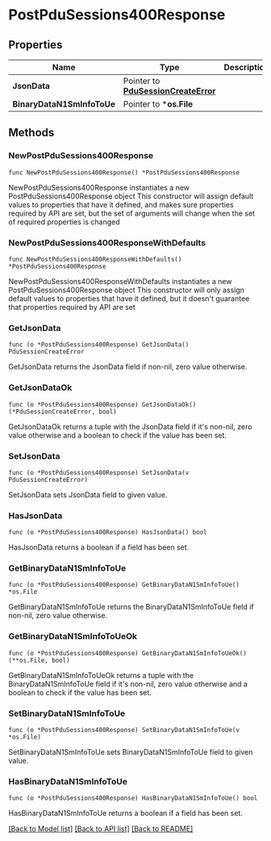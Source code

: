 # PostPduSessions400Response

## Properties

Name | Type | Description | Notes
------------ | ------------- | ------------- | -------------
**JsonData** | Pointer to [**PduSessionCreateError**](PduSessionCreateError.md) |  | [optional] 
**BinaryDataN1SmInfoToUe** | Pointer to ***os.File** |  | [optional] 

## Methods

### NewPostPduSessions400Response

`func NewPostPduSessions400Response() *PostPduSessions400Response`

NewPostPduSessions400Response instantiates a new PostPduSessions400Response object
This constructor will assign default values to properties that have it defined,
and makes sure properties required by API are set, but the set of arguments
will change when the set of required properties is changed

### NewPostPduSessions400ResponseWithDefaults

`func NewPostPduSessions400ResponseWithDefaults() *PostPduSessions400Response`

NewPostPduSessions400ResponseWithDefaults instantiates a new PostPduSessions400Response object
This constructor will only assign default values to properties that have it defined,
but it doesn't guarantee that properties required by API are set

### GetJsonData

`func (o *PostPduSessions400Response) GetJsonData() PduSessionCreateError`

GetJsonData returns the JsonData field if non-nil, zero value otherwise.

### GetJsonDataOk

`func (o *PostPduSessions400Response) GetJsonDataOk() (*PduSessionCreateError, bool)`

GetJsonDataOk returns a tuple with the JsonData field if it's non-nil, zero value otherwise
and a boolean to check if the value has been set.

### SetJsonData

`func (o *PostPduSessions400Response) SetJsonData(v PduSessionCreateError)`

SetJsonData sets JsonData field to given value.

### HasJsonData

`func (o *PostPduSessions400Response) HasJsonData() bool`

HasJsonData returns a boolean if a field has been set.

### GetBinaryDataN1SmInfoToUe

`func (o *PostPduSessions400Response) GetBinaryDataN1SmInfoToUe() *os.File`

GetBinaryDataN1SmInfoToUe returns the BinaryDataN1SmInfoToUe field if non-nil, zero value otherwise.

### GetBinaryDataN1SmInfoToUeOk

`func (o *PostPduSessions400Response) GetBinaryDataN1SmInfoToUeOk() (**os.File, bool)`

GetBinaryDataN1SmInfoToUeOk returns a tuple with the BinaryDataN1SmInfoToUe field if it's non-nil, zero value otherwise
and a boolean to check if the value has been set.

### SetBinaryDataN1SmInfoToUe

`func (o *PostPduSessions400Response) SetBinaryDataN1SmInfoToUe(v *os.File)`

SetBinaryDataN1SmInfoToUe sets BinaryDataN1SmInfoToUe field to given value.

### HasBinaryDataN1SmInfoToUe

`func (o *PostPduSessions400Response) HasBinaryDataN1SmInfoToUe() bool`

HasBinaryDataN1SmInfoToUe returns a boolean if a field has been set.


[[Back to Model list]](../README.md#documentation-for-models) [[Back to API list]](../README.md#documentation-for-api-endpoints) [[Back to README]](../README.md)


